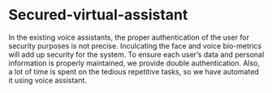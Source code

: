 # Secured-virtual-assistant

In the existing voice assistants, the proper authentication of the user for security purposes is not precise. Inculcating the face and voice bio-metrics will add up security for the system. To ensure each user’s data and personal information is properly maintained, we provide double authentication. Also, a lot of time is spent on the tedious repetitive tasks, so we have automated it using voice assistant.
